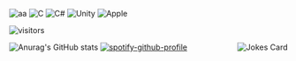 ![aa](https://user-images.githubusercontent.com/66951820/206536190-10f95d8c-def6-479a-bce0-cb315f1769eb.gif)
![C](https://img.shields.io/badge/c-%2300599C.svg?style=for-the-badge&logo=c&logoColor=white)
![C#](https://img.shields.io/badge/c%23-%23239120.svg?style=for-the-badge&logo=c-sharp&logoColor=white)
![Unity](https://img.shields.io/badge/unity-%23000000.svg?style=for-the-badge&logo=unity&logoColor=white)
![Apple](https://img.shields.io/badge/Apple-%23000000.svg?style=for-the-badge&logo=apple&logoColor=white)

![visitors](https://visitor-badge.glitch.me/badge?page_id=t1coz.visitors-badge&left_color=black&right_color=red)

![Anurag's GitHub stats](https://github-readme-stats.vercel.app/api?username=t1coz&show_icons=true&theme=dark)
<img align="right" src="https://readme-jokes.vercel.app/api" alt="Jokes Card" />
[![spotify-github-profile](https://spotify-github-profile.vercel.app/api/view?uid=4xtlj3k4q6ongzr62qzj7xhwf&cover_image=true&theme=novatorem&show_offline=true&background_color=121212&bar_color=79fe96&bar_color_cover=false)](https://spotify-github-profile.vercel.app/api/view?uid=4xtlj3k4q6ongzr62qzj7xhwf&redirect=true)
